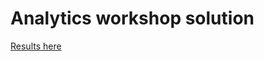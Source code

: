 # Analytics workshop solution

[Results here](https://wandb.ai/sebastian-garcia-acosta/uncategorized/reports/Grid-search-for-analytics-II-final-workshop--Vmlldzo2NzUyNjg?accessToken=ucn6qexv8fqp5f44gvsdw875hb4yg7xzl4swln3o4qi3sxzrmns6vtffif7891hc)
